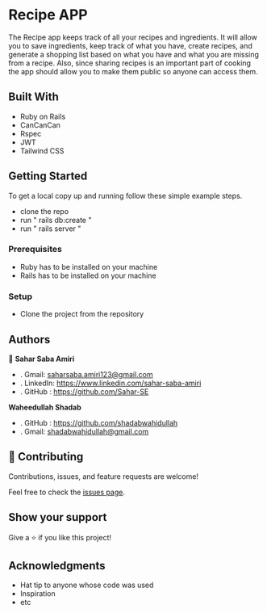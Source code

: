 # Recipe APP
The Recipe app keeps track of all your recipes and ingredients. It will allow you to save ingredients, keep track of what you have, create recipes, and generate a shopping list based on what you have and what you are missing from a recipe. Also, since sharing recipes is an important part of cooking the app should allow you to make them public so anyone can access them.


## Built With

- Ruby on Rails
- CanCanCan
- Rspec
- JWT
- Tailwind CSS

## Getting Started

To get a local copy up and running follow these simple example steps.

- clone the repo
- run  " rails db:create "
- run " rails server "


### Prerequisites
- Ruby has to be installed on your machine
- Rails has to be installed on your machine
### Setup
- Clone the project from the repository


## Authors
👤 **Sahar Saba Amiri**
- . Gmail: saharsaba.amiri123@gmail.com
- . LinkedIn: https://www.linkedin.com/sahar-saba-amiri
- . GitHub : https://github.com/Sahar-SE

**Waheedullah Shadab**
- . GitHub : https://github.com/shadabwahidullah
- . Gmail: shadabwahidullah@gmail.com

## 🤝 Contributing

Contributions, issues, and feature requests are welcome!

Feel free to check the [issues page](../../issues/).

## Show your support

Give a ⭐️ if you like this project!

## Acknowledgments

- Hat tip to anyone whose code was used
- Inspiration
- etc
